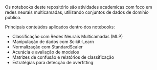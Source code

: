 Os notebooks deste repositório são atividades academicas com foco em redes neurais multicamadas,
utilizando conjuntos de dados de domínio público.

Principais conteúdos aplicados dentro dos notebooks:
- Classificação com Redes Neurais Multicamadas (MLP)
- Manipulação de dados com Scikit-Learn
- Normalização com StandardScaler
- Acurácia e avaliação de modelos
- Matrizes de confusão e relatórios de classificação
- Estratégias para detecção de overfitting


